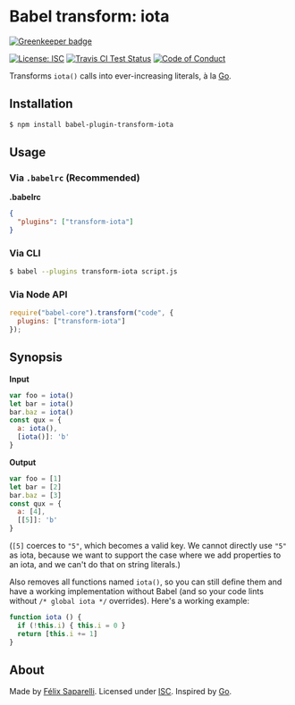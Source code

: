# Babel transform: iota

[![Greenkeeper badge](https://badges.greenkeeper.io/passcod/babel-plugin-transform-iota.svg)](https://greenkeeper.io/)

[![License: ISC](https://img.shields.io/badge/license-ISC-blue.svg?style=flat-square)](https://raw.githubusercontent.com/passcod/babel-plugin-transform-iota/master/LICENSE)
[![Travis CI Test Status](https://img.shields.io/travis/passcod/babel-plugin-transform-iota.svg?style=flat-square)](https://travis-ci.org/passcod/babel-plugin-transform-iota)
[![Code of Conduct](https://img.shields.io/badge/contributor-covenant-123456.svg?style=flat-square)](http://contributor-covenant.org/version/1/4/)

Transforms `iota()` calls into ever-increasing literals, à la [Go].

## Installation

```sh
$ npm install babel-plugin-transform-iota
```

## Usage

### Via `.babelrc` (Recommended)

**.babelrc**

```json
{
  "plugins": ["transform-iota"]
}
```

### Via CLI

```sh
$ babel --plugins transform-iota script.js
```

### Via Node API

```javascript
require("babel-core").transform("code", {
  plugins: ["transform-iota"]
});
```

## Synopsis

**Input**

```js
var foo = iota()
let bar = iota()
bar.baz = iota()
const qux = {
  a: iota(),
  [iota()]: 'b'
}
```

**Output**

```js
var foo = [1]
let bar = [2]
bar.baz = [3]
const qux = {
  a: [4],
  [[5]]: 'b'
}
```

(`[5]` coerces to `"5"`, which becomes a valid key. We cannot directly use
`"5"` as iota, because we want to support the case where we add properties to
an iota, and we can't do that on string literals.)

Also removes all functions named `iota()`, so you can still define them and
have a working implementation without Babel (and so your code lints without
`/* global iota */` overrides).  Here's a working example:

```js
function iota () {
  if (!this.i) { this.i = 0 }
  return [this.i += 1]
}
```

## About

Made by [Félix Saparelli](https://passcod.name).
Licensed under [ISC](https://spdx.org/licenses/ISC.html).
Inspired by [Go].

[Go]: https://github.com/golang/go/wiki/Iota
